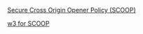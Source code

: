 ---
---

[Secure Cross Origin Opener Policy (SCOOP)](https://stackoverflow.com/questions/72496666/the-cross-origin-opener-policy-header-has-been-ignored-django)

[w3 for SCOOP](https://www.w3.org/TR/secure-contexts/#potentially-trustworthy-origin)
